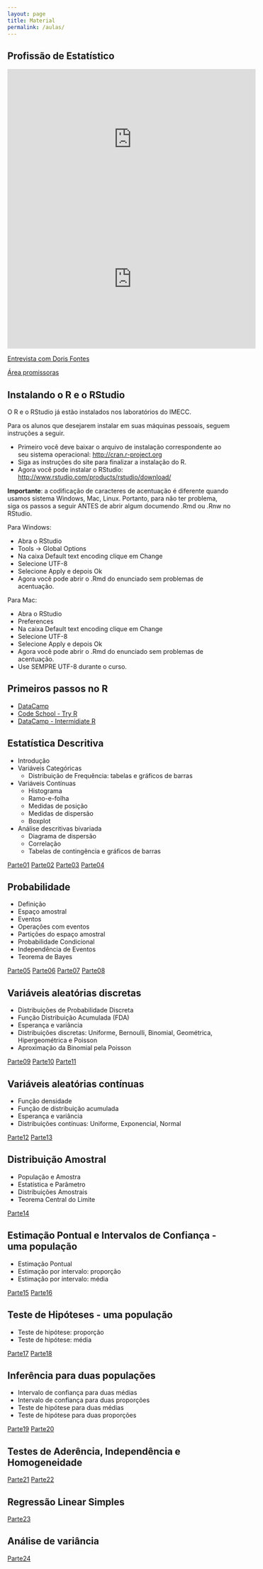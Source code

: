 ```yaml
---
layout: page
title: Material
permalink: /aulas/
---
```


## Profissão de Estatístico

<iframe width="560" height="315" src="https://www.youtube.com/embed/knYzFmPL0b8" frameborder="0" allowfullscreen></iframe>

<iframe width="560" height="315" src="https://www.youtube.com/embed/wV0Ks7aS7YI" frameborder="0" allowfullscreen></iframe>

[Entrevista com Doris Fontes](http://www.manipulandodados.com.br/2015/02/mercado-de-trabalho-para-estatisticos-entrevista-Doris-Fontes-Conre.html)

[Área promissoras](http://exame.abril.com.br/carreira/noticias/as-5-areas-mais-promissoras-para-os-estatisticos)


## Instalando o R e o RStudio

O R e o RStudio já estão instalados nos laboratórios do IMECC.

Para os alunos que desejarem instalar em suas máquinas pessoais, seguem instruções a seguir.

* Primeiro você deve baixar o arquivo de instalação correspondente ao seu sistema operacional: http://cran.r-project.org
* Siga as instruções do site para finalizar a instalação do R.
* Agora você pode instalar o RStudio: http://www.rstudio.com/products/rstudio/download/

**Importante**: a codificação de caracteres de acentuação é diferente quando usamos sistema Windows, Mac, Linux. Portanto, para não ter problema, siga os passos a seguir ANTES de abrir algum documendo .Rmd ou .Rnw no RStudio. 

Para Windows:

* Abra o RStudio
* Tools -> Global Options
* Na caixa Default text encoding clique em Change
* Selecione UTF-8
* Selecione Apply e depois Ok
* Agora você pode abrir o .Rmd do enunciado sem problemas de acentuação.

Para Mac:

* Abra o RStudio
* Preferences
* Na caixa Default text encoding clique em Change
* Selecione UTF-8
* Selecione Apply e depois Ok
* Agora você pode abrir o .Rmd do enunciado sem problemas de acentuação.
* Use SEMPRE UTF-8 durante o curso.

## Primeiros passos no R

* [DataCamp](https://www.datacamp.com/courses?learn=r_programming)
* [Code School - Try R](http://tryr.codeschool.com/)
* [DataCamp - Intermidiate R](https://www.datacamp.com/courses/intermediate-r)



## Estatística Descritiva

* Introdução
* Variáveis Categóricas
  + Distribuição de Frequência: tabelas e gráficos de barras
* Variáveis Contínuas
  + Histograma
  + Ramo-e-folha
  + Medidas de posição
  + Medidas de dispersão
  + Boxplot
* Análise descritivas bivariada
  + Diagrama de dispersão
  + Correlação
  + Tabelas de contingência e gráficos de barras

[Parte01](slides/parte01/parte01.html)
[Parte02](slides/parte02/parte02.html)
[Parte03](slides/parte03/parte03.html)
[Parte04](slides/parte04/parte04.html)


## Probabilidade

* Definição
* Espaço amostral
* Eventos
* Operações com eventos
* Partições do espaço amostral
* Probabilidade Condicional
* Independência de Eventos
* Teorema de Bayes 

[Parte05](slides/parte05/parte05.html)
[Parte06](slides/parte06/parte06.html)
[Parte07](slides/parte07/parte07.html)
[Parte08](slides/parte08/parte08.html)



## Variáveis aleatórias discretas
* Distribuições de Probabilidade Discreta
* Função Distribuição Acumulada (FDA)
* Esperança e variância
* Distribuições discretas: Uniforme, Bernoulli, Binomial, Geométrica, Hipergeométrica e Poisson
* Aproximação da Binomial pela Poisson

[Parte09](slides/parte09/parte09.html)
[Parte10](slides/parte10/parte10.html)
[Parte11](slides/parte11/parte11.html)


## Variáveis aleatórias contínuas
* Função densidade
* Função de distribuição acumulada
* Esperança e variância
* Distribuições contínuas: Uniforme, Exponencial, Normal

[Parte12](slides/parte12/parte12.html)
[Parte13](slides/parte13/parte13.html)

## Distribuição Amostral
* População e Amostra
* Estatística e Parâmetro
* Distribuições Amostrais
* Teorema Central do Limite

[Parte14](slides/parte14/parte14.html)

## Estimação Pontual e Intervalos de Confiança - uma população
* Estimação Pontual
* Estimação por intervalo: proporção
* Estimação por intervalo: média

[Parte15](slides/parte15/parte15.html)
[Parte16](slides/parte16/parte16.html)

## Teste de Hipóteses - uma população
* Teste de hipótese: proporção
* Teste de hipótese: média

[Parte17](slides/parte17/parte17.html)
[Parte18](slides/parte18/parte18.html)

## Inferência para duas populações
* Intervalo de confiança para duas médias
* Intervalo de confiança para duas proporções
* Teste de hipótese para duas médias
* Teste de hipótese para duas proporções

[Parte19](slides/parte19/parte19.html)
[Parte20](slides/parte20/parte20.html)

## Testes de Aderência, Independência e Homogeneidade

[Parte21](slides/parte21/parte21.html)
[Parte22](slides/parte22/parte22.html)

## Regressão Linear Simples

[Parte23](slides/parte23/parte23.html)

## Análise de variância

[Parte24](slides/parte24/parte24.html)
